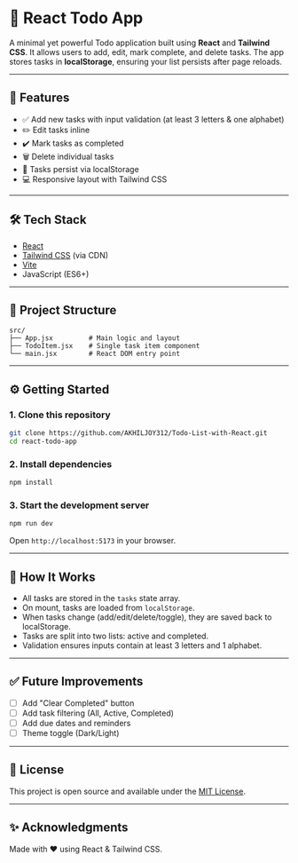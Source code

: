 # 📝 React Todo App

A minimal yet powerful Todo application built using **React** and **Tailwind CSS**. It allows users to add, edit, mark complete, and delete tasks. The app stores tasks in **localStorage**, ensuring your list persists after page reloads.

---

## 🚀 Features

- ✅ Add new tasks with input validation (at least 3 letters & one alphabet)
- ✏️ Edit tasks inline
- ✔️ Mark tasks as completed
- 🗑️ Delete individual tasks
- 🔄 Tasks persist via localStorage
- 💻 Responsive layout with Tailwind CSS

---

## 🛠 Tech Stack

- [React](https://reactjs.org/)
- [Tailwind CSS](https://tailwindcss.com/) (via CDN)
- [Vite](https://vitejs.dev/)
- JavaScript (ES6+)

---

## 📁 Project Structure

```
src/
├── App.jsx         # Main logic and layout
├── TodoItem.jsx    # Single task item component
└── main.jsx        # React DOM entry point
```

---

## ⚙️ Getting Started

### 1. Clone this repository

```bash
git clone https://github.com/AKHILJOY312/Todo-List-with-React.git
cd react-todo-app
```

### 2. Install dependencies

```bash
npm install
```

### 3. Start the development server

```bash
npm run dev
```

Open `http://localhost:5173` in your browser.

---

## 🧠 How It Works

- All tasks are stored in the `tasks` state array.
- On mount, tasks are loaded from `localStorage`.
- When tasks change (add/edit/delete/toggle), they are saved back to localStorage.
- Tasks are split into two lists: active and completed.
- Validation ensures inputs contain at least 3 letters and 1 alphabet.

---

## ✅ Future Improvements

- [ ] Add "Clear Completed" button
- [ ] Add task filtering (All, Active, Completed)
- [ ] Add due dates and reminders
- [ ] Theme toggle (Dark/Light)

---

## 📄 License

This project is open source and available under the [MIT License](LICENSE).

---

## ✨ Acknowledgments

Made with ❤️ using React & Tailwind CSS.

